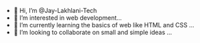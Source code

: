 - 👋 Hi, I’m @Jay-Lakhlani-Tech
- 👀 I’m interested in web development...
- 🌱 I’m currently learning the basics of web like HTML and CSS ...
- 💞️ I’m looking to collaborate on small and simple ideas ...

<!---
Jay-Lakhlani-Tech/Jay-Lakhlani-Tech is a ✨ special ✨ repository because its `README.md` (this file) appears on your GitHub profile.
You can click the Preview link to take a look at your changes.
--->
